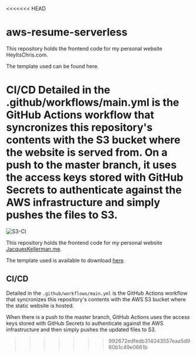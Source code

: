 <<<<<<< HEAD
# aws-resume-serverless

This repository holds the frontend code for my personal website HeyItsChris.com.

  The template used can be found here.

CI/CD
Detailed in the .github/workflows/main.yml is the GitHub Actions workflow that syncronizes this repository's contents with the S3 bucket where the website is served from. On a push to the master branch, it uses the access keys stored with GitHub Secrets to authenticate against the AWS infrastructure and simply pushes the files to S3.
=======
![S3-CI](https://github.com/JacquesKellerman/aws-resume-serverless/workflows/CI/badge.svg)

This repository holds the frontend code for my personal website [JacquesKellerman.me](https://jacqueskellerman.me).

The template used is available to download [here](https://www.styleshout.com/free-templates/ceevee/).

## CI/CD
Detailed in the `.github/workflows/main.yml` is the GitHub Actions workflow that syncronizes this repository's contents with the AWS S3 bucket where the static website is hosted. 

When there is a push to the master branch, GitHub Actions uses the access keys stored with GitHub Secrets to authenticate against the AWS infrastructure and then simply pushes the updated files to S3.
>>>>>>> 992672edfedb314043557eaa5d960b1c49e0661b
